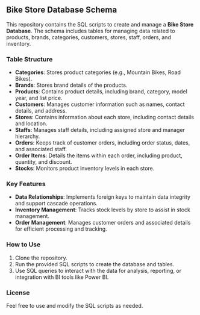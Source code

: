 ## Bike Store Database Schema

This repository contains the SQL scripts to create and manage a **Bike Store Database**. The schema includes tables for managing data related to products, brands, categories, customers, stores, staff, orders, and inventory. 

### Table Structure

- **Categories**: Stores product categories (e.g., Mountain Bikes, Road Bikes).
- **Brands**: Stores brand details of the products.
- **Products**: Contains product details, including brand, category, model year, and list price.
- **Customers**: Manages customer information such as names, contact details, and address.
- **Stores**: Contains information about each store, including contact details and location.
- **Staffs**: Manages staff details, including assigned store and manager hierarchy.
- **Orders**: Keeps track of customer orders, including order status, dates, and associated staff.
- **Order Items**: Details the items within each order, including product, quantity, and discount.
- **Stocks**: Monitors product inventory levels in each store.

### Key Features

- **Data Relationships**: Implements foreign keys to maintain data integrity and support cascade operations.
- **Inventory Management**: Tracks stock levels by store to assist in stock management.
- **Order Management**: Manages customer orders and associated details for efficient processing and tracking.

### How to Use

1. Clone the repository.
2. Run the provided SQL scripts to create the database and tables.
3. Use SQL queries to interact with the data for analysis, reporting, or integration with BI tools like Power BI.

### License

Feel free to use and modify the SQL scripts as needed.
